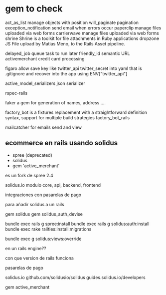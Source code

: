 # gem to check

act_as_list             manage objects with position
will_paginate           pagination
exception_notification  send email when errors occur
paperclip               manage files uploaded via web forms
carrierwave             manage files uploaded via web forms
shrine                  Shrine is a toolkit for file attachments in Ruby applications
dropzone                JS File upload by Matias Meno, to the Rails Asset pipeline.

delayed_job             queue task to run later
friendly_id             semantic URL
activemerchant          credit card processing


figaro					allow save key like twitter_api twitter_secret into yaml that is .gitignore and recover into the app using ENV["twitter_api"]




active_model_serializers	json serializer



rspec-rails

faker					a gem for generation of names, address ....

factory_bot 			is a fixtures replacement with a straightforward definition syntax, support for multiple build strategies
factory_bot_rails


mailcatcher				for emails send and view



## ecommerce en rails usando solidus

- spree (deprecated)
- solidus
- gem 'active_merchant'

es un fork de spree 2.4

solidus.io
modulo core, api, backend, frontend


integraciones con pasarelas de pago


para añadir solidus a un rails

gem solidus
gem solidus_auth_devise

bundle exec rails g spree:install
bundle exec rails g solidus:auth:install
bundle exec rake railties:install:migrations

bundle exec g solidus:views:override


en un rails engine??


con que version de rails funciona

pasarelas de pago

solidus.io
github.com/solidusio/solidus
guides.solidus.io/developers


gem active_merchant